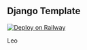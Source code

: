 ## Django Template

[![Deploy on Railway](https://railway.app/button.svg)](https://railway.app/new/template/GB6Eki?referralCode=U5zXSw)

Leo